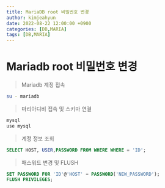 ```yaml
---
title: MariaDB root 비밀번호 변경
author: kimjeahyun
date: 2022-08-22 12:00:00 +0900
categories: [DB,MARIA]
tags: [DB,MARIA]
---
```


# Mariadb root 비밀번호 변경

>Mariadb 계정 접속 

```sh
su - mariadb
```

>마리아디비 접속 및  스키마 연결

```sh
mysql
use mysql
```

>계정 정보 조회

```sql
SELECT HOST, USER,PASSWORD FROM WHERE WHERE = 'ID';
```

>패스워드 변경 및 FLUSH

```sql
SET PASSWORD FOR 'ID'@'HOST' = PASSWORD('NEW_PASSWORD');
FLUSH PRIVILEGES;
```



